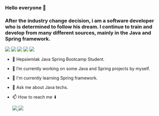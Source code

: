 ### Hello everyone 👋
### After the industry change decision, i am a software developer who is determined to follow his dream. I continue to train and develop from many different sources, mainly in the Java and Spring framework.

<p>
<img src="https://img.shields.io/badge/Java-ED8B00?style=for-the-badge&logo=java&logoColor=white">
<img src="https://img.shields.io/badge/Spring-6DB33F?style=for-the-badge&logo=spring&logoColor=white">
<img src="https://img.shields.io/badge/GIT-E44C30?style=for-the-badge&logo=git&logoColor=white">
<img src="https://img.shields.io/badge/MySQL-005C84?style=for-the-badge&logo=mysql&logoColor=white">
<img src="https://img.shields.io/badge/PostgreSQL-316192?style=for-the-badge&logo=postgresql&logoColor=white">
</p>

- :briefcase: Hepsiemlak Java Spring Bootcamp Student.
- 🔭 I’m currently working on some Java and Spring projects by myself.
- 🌱 I'm currently learning Spring framework.
- 💬 Ask me about Java techs.
- 📫 How to reach me ⬇

  <a href="https://www.linkedin.com/in/batuhankiltac/"> <img src="https://img.shields.io/badge/LinkedIn-0077B5?style=for-the-badge&logo=linkedin&logoColor=white">
  <a href="https://www.hackerrank.com/lbakteri"> <img src="https://img.shields.io/badge/-Hackerrank-2EC866?style=for-the-badge&logo=HackerRank&logoColor=white">
